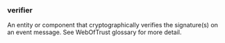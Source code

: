 ### verifier

An entity or component that cryptographically verifies the signature(s) on an event message. See WebOfTrust glossary for more detail.